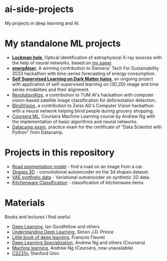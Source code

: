 # ai-side-projects
My projects in deep learning and AI.


# My standalone ML projects

- [**Lockman hole**](https://github.com/SergeiDBykov/lockman_hole), Optical identification of astrophysical X-ray sources with the help of neural networks, based on [my paper](https://arxiv.org/abs/2302.13689).
- [**energAIser**](https://github.com/SergeiDBykov/swarm_energAIser), A winning contribution to Siemens' Tech For Sustainability 2023 hackathon with time-series forecasting of energy consumption.
- [**Self Supervised Learning on Dark Matter halos**](https://github.com/SergeiDBykov/self_supervised_halos/tree/main), an ongoing project with application of self-supervised learning on (3D,2D) image and time series modalities and their alignment. 
- [RevolutionAIze](https://github.com/LeoGitGuy/RevolutionAIze), a contribution to TUM AI's hackathon with computer vision-based satellite image classification for deforestation detection.
- [BlindVision](https://github.com/m2rash/BlindVisionary), a contribution to Zeiss AG's Computer Vision hackathon with a neural network helping blind people during grocery shopping.
- [Coursera ML](https://github.com/SergeiDBykov/ml-coursera-python-assignments), Coursera Machine Learning course by Andrew Ng with the implementation of basic algorithms and neural networks.
- [Datacamp exam](https://github.com/SergeiDBykov/datacamp_practice_exam), practice exam for the certificate of "Data Scientist with Python" from Datacamp.


# Projects in this repository

- [Road segmentation model](https://github.com/SergeiDBykov/ai-side-projects/tree/main/road_segmentation) - find a road on an image from a car.
- [Shapes 3D](https://github.com/SergeiDBykov/ai-side-projects/tree/main/3dshapes_autoencoder) - convolutional autoencoder on the 3d shapes dataset.
- [VAE synthetic data](https://github.com/SergeiDBykov/ai-side-projects/tree/main/VAE_synthetic_data) - Variational autoencoder on synthetic 2D data.
- [Kitchenware Classification](https://github.com/SergeiDBykov/ai-side-projects/tree/main/kitchenware_classification) - classification of kitchenware items.

# Materials

Books and lectures I find useful.

- [Deep Learning](https://www.deeplearningbook.org), Ian Goodfellow and others
- [Understanding Deep Learning](https://udlbook.github.io/udlbook/), Simon J.D. Prince
- [Little book of deep learning](https://fleuret.org/public/lbdl.pdf), François Fleuret
- [Deep Learning Specialization](https://www.coursera.org/specializations/deep-learning), Andrew Ng and others (Coursera)
- [Machine learning](https://www.coursera.org/specializations/machine-learning-introduction), Andrew Ng (Coursera, now unavailable)
- [CS231n](http://cs231n.stanford.edu), Stanford Univ.
